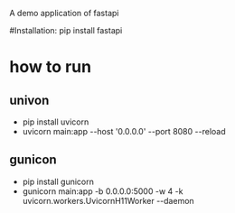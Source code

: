 A demo application of fastapi

#Installation:
pip install fastapi

# how to run
## univon
  
 - pip install uvicorn
 - uvicorn main:app --host '0.0.0.0' --port 8080 --reload

## gunicon
 - pip install gunicorn
 - gunicorn main:app -b 0.0.0.0:5000  -w 4 -k uvicorn.workers.UvicornH11Worker --daemon 
